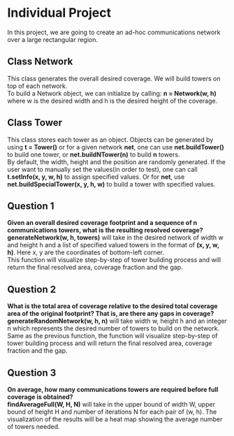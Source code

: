 # Individual Project
In this project, we are going to create an ad-hoc communications network over a large rectangular region.

## Class Network
This class generates the overall desired coverage. We will build towers on top of each network.  
To build a Network object, we can initialize by calling: **n = Network(w, h)** where w is the desired width and h is the desired height of the coverage.

## Class Tower
This class stores each tower as an object. Objects can be generated by using **t = Tower()** or for a given network **net**, one can use **net.buildTower()** to build one tower, or **net.buildNTower(n)** to build **n** towers.  
By default, the width, height and the position are randomly generated. If the user want to manually set the values(in order to test), one can call **t.setInfo(x, y, w, h)** to assign specified values. Or for **net**, use **net.buildSpecialTower(x, y, h, w)** to build a tower with specified values.

## Question 1  
**Given an overall desired coverage footprint and a sequence of n communications towers, what is the resulting resolved coverage?**  
**generateNetwork(w, h, towers)** will take in the desired network of width w and height h and a list of specified valued towers in the format of **(x, y, w, h)**. Here x, y are the coordinates of bottom-left corner.  
This function will visualize step-by-step of tower building process and will return the final resolved area, coverage fraction and the gap.  

## Question 2
**What is the total area of coverage relative to the desired total coverage area of the original footprint? That is, are there any gaps in coverage?**  
**generateRandomNetwork(w, h, n)** will take width w, height h and an integer n which represents the desired number of towers to build on the network. Same as the previous function, the function will visualize step-by-step of tower building process and will return the final resolved area, coverage fraction and the gap.  

## Question 3
**On average, how many communications towers are required before full coverage is obtained?**  
**findAverageFull(W, H, N)** will take in the upper bound of width W, upper bound of height H and number of iterations N for each pair of (w, h). The visualization of the results will be a heat map showing the average number of towers needed.
